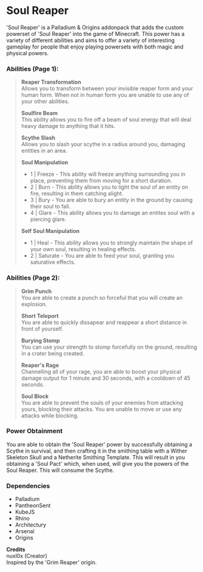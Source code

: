 # Soul Reaper
'Soul Reaper' is a Palladium & Origins addonpack that adds the custom powerset of 'Soul Reaper' into the game of Minecraft. This power has a variety of different abilities and aims to offer a variety of interesting gameplay for people that enjoy playing powersets with both magic and physical powers.

### Abilities (Page 1):  
> **Reaper Transformation**  
> Allows you to transform between your invisible reaper form and your human form. When not in human form you are unable to use any of your other abilities.
>
> **Soulfire Beam**  
> This ability allows you to fire off a beam of soul energy that will deal heavy damage to anything that it hits.
>
> **Scythe Slash**  
> Allows you to slash your scythe in a radius around you, damaging entities in an area.
> 
> **Soul Manipulation**  
> - 1 | Freeze - This ability will freeze anything surrounding you in place, preventing them from moving for a short duration.
> - 2 | Burn - This ability allows you to light the soul of an entity on fire, resulting in them catching alight.
> - 3 | Bury - You are able to bury an entity in the ground by causing their soul to fall.
> - 4 | Glare - This ability allows you to damage an entites soul with a piercing glare.
> 
> **Self Soul Manipulation**  
> - 1 | Heal - This ability allows you to strongly maintain the shape of your own soul, resulting in healing effects.
> - 2 | Saturate - You are able to feed your soul, granting you saturative effects.

### Abilities (Page 2): 
> **Grim Punch**  
> You are able to create a punch so forceful that you will create an explosion.
>
> **Short Teleport**  
> You are able to quickly dissapear and reappear a short distance in front of yourself.
> 
> **Burying Stomp**  
> You can use your strength to stomp forcefully on the ground, resulting in a crater being created.
>
> **Reaper's Rage**  
> Channelling all of your rage, you are able to boost your physical damage output for 1 minute and 30 seconds, with a cooldown of 45 seconds.
>
> **Soul Block**  
> You are able to prevent the souls of your enemies from attacking yours, blocking their attacks. You are unable to move or use any attacks while blocking.

### Power Obtainment 
You are able to obtain the 'Soul Reaper' power by successfully obtaining a Scythe in survival, and then crafting it in the smithing table with a Wither Skeleton Skull and a Netherite Smithing Template. This will result in you obtaining a 'Soul Pact' which, when used, will give you the powers of the Soul Reaper. This will consume the Scythe.

### Dependencies
- Palladium
- PantheonSent
- KubeJS
- Rhino
- Architectury
- Arsenal
- Origins

**Credits**  
nuxl0x (Creator)  
Inspired by the 'Grim Reaper' origin.
